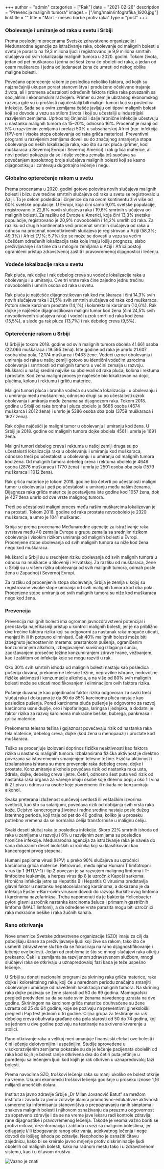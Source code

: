 +++
author = "admin"
categories = ["Rak"]
date = "2021-02-26"
description = "Prevencija malignih tumora"
images = ["/img/main/infografika_1920.jpg"]
linktitle = ""
title = "Mart - mesec borbe protiv raka"
type = "post"
+++

### Obolevanje i umiranje od raka u svetu i Srbiji

Prema poslednjim procenama Svetske zdravstvene organizacije i Međunarodne agencije za istraživanje raka, obolevanje od malignih bolesti u svetu je poraslo na 19,3 miliona ljudi i registrovano je 9,9 miliona smrtnih slučajeva od svih lokalizacija malignih tumora u 2020. godini. Tokom života, jedan od pet muškaraca i jedna od šest žena će oboleti od raka, a jedan od osam muškaraca i jedna od jedanaest žena će umreti od nekog oblika maligne bolesti.  

Povećano opterećenje rakom je posledica nekoliko faktora, od kojih su najznačajniji ukupan porast stanovništva i produženo očekivano trajanje života, ali i promena učestalosti određenih faktora rizika raka povezanih sa socijalnim i ekonomskim razvojem. Primer su zemlje ubrzanog ekonomskog razvoja gde su u prošlosti najučestaliji bili maligni tumori koji su posledica infekcije. Sada se u ovim zemljama češće javljaju oni tipovi malignih bolesti koji se dovode u vezu sa stilom života i koji su učestaliji u industrijski razvijenim zemljama. Uprkos toj činjenici  i dalje  hronične infekcije učestvuju u nastanku malignih tumora sa 15–20%, odnosno 16%. Procenat je manji od 5% u razvijenim zemljama i prelazi 50% u subsaharskoj Africi (npr. infekcija HPV-om i visoka stopa obolevanja od raka grlića materice). Preventivni programi u razvijenim zemljama doveli su do značajnog smanjenja stopa obolevanja od nekih lokalizacija raka, kao što su rak pluća (primer, kod muškaraca u Severnoj Evropi i Severnoj Americi) i rak grlića materice, ali novi podaci pokazuju da se i dalje većina zemalja još suočava sa povećanjem apsolutnog broja slučajeva malignih bolesti koji se kasno dijagnostikuju i zahtevaju dugotrajno lečenje i negu.  

### Globalno opterećenje rakom u svetu

Prema procenama u 2020. godini gotovo polovina novih slučajeva malignih bolesti  i blizu dve trećine smrtnih slučajeva od raka u svetu se registrovalo u Aziji. To je delom posledica i činjenice da na ovom kontinentu živi više od 60% svetske populacije. U Evropi, koja čini samo 9,0% svetske populacije, registrovano je 22,8% novih slučajeva raka i 19,6% smrtnih slučajeva od malignih bolesti. Za razliku od Evrope u Americi, koja čini 13,3% svetske populacije, registrovano je 20,9% novoobolelih i 14,2% umrlih od raka. Za razliku od drugih kontinenata veći procenat smrtnih slučajeva od raka u odnosu na procenat novootkrivenih slučajeva je registrovan u Aziji (58,3%; 49,3%) i Africi (7,1%; 5,7%) što se može se dovesti u vezu sa većim učešćem određenih lokalizacija raka koje imaju lošiju prognozu, slabo preživljavanje i sa time da u mnogim zemljama u Aziji i Africi postoji ograničeni pristup zdravstvenoj zaštiti i pravovremenoj dijagnostici i lečenju.  

### Vodeće lokalizacije raka u svetu

Rak pluća, rak dojke i rak debelog creva su vodeće lokalizacije raka u obolevanju i u umiranju. Ove tri vrste raka čine zajedno jednu trećinu novoobolelih i umrlih osoba od raka u svetu.  

Rak pluća je najčešće dijagnostikovan rak kod muškaraca i čini 14,3% svih novih slučajeva raka i 21,5% svih smrtnih slučajeva od raka kod muškaraca. Potom slede karcinom prostate (14,1%) i kolorektalni karcinom (10,6%). Rak dojke je najčešće dijagnostikovan maligni tumor kod žena (čini 24,5% svih novootkrivenih slučajeva raka) i vodeći uzrok smrti od raka kod žena (15,5%), a slede ga rak pluća (13,7%) i rak debelog creva (9,5%).  

### Opterećenje rakom u Srbiji

U Srbiji je tokom 2018. godine od svih malignih tumora obolela 41.661 osoba (22.066 muškaraca i 19.595 žena). Iste godine od raka je umrlo 21.607 osoba oba pola, 12.174 muškarca i 9433 žene. Vodeći uzroci obolevanja i umiranja od raka u našoj zemlji gotovo su identični vodećim uzrocima obolevanja i smrtnosti od malignih tumora u većini zemalja u razvoju. Muškarci u našoj sredini najviše su obolevali od raka pluća, kolona i rektuma i prostate. Kod žena maligni proces je najčešće bio lokalizovan na dojci, plućima, kolonu i rektumu i grliću materice.  

Maligni tumori pluća i bronha vodeća su vodeća lokalizacija i u obolevanju i u umiranju među muškarcima, odnosno drugi su po učestalosti uzrok obolevanja i  umiranja među ženama sa dijagnozom raka. Tokom 2018. godine u Srbiji od raka bronha i pluća obolelo je 6686 osoba (4674 muškarca i 2012 žena) i umrlo je 5386 osoba oba pola (3759 muškaraca i 1627 žena).  

Rak dojke najčešći je maligni tumor u obolevanju i umiranju kod žena. U Srbiji je 2018. godine od malignih tumora dojke obolela 4561 i umrla je 1691 žena.  

Maligni tumori debelog creva i rektuma u našoj zemlji druga su po učestalosti lokalizacija raka u obolevanju i umiranju kod muškaraca, odnosno treći po učestalosti u obolevanju i u umiranju od malignih tumora kod žena. Od malignih tumora debelog creva i rektuma obolelo je 4646 osoba (2876 muškaraca i 1770 žena) i umrla je 2591 osoba oba pola (1579 muškaraca i 1012 žena).  

Rak grlića materice je tokom 2018. godine bio četvrti po učestalosti maligni tumor u obolevanju i peti po učestalosti u umiranju među našim ženama. Dijagnoza raka grlića materice je postavljena iste godine kod 1057 žena, dok je 427 žena umrlo od ove vrste malignog tumora.  

Treći po učestalosti maligni proces među našim muškarcima lokalizovan je na prostati. Tokom 2018. godine od raka prostate novoobolelo je 2320 muškaraca, a umro je 1041 muškarac.  

Srbija se prema procenama Međunarodne agencije za istraživanje raka svrstava među 40 zemalja Evrope u grupu zemalja sa srednjim rizikom obolevanja i visokim rizikom umiranja od malignih bolesti u Evropi. Procenjene stope obolevanja od svih malignih tumora su niže kod žena nego kod muškaraca.  

Muškarci u Srbiji su u srednjem riziku obolevanja od svih malignih tumora u odnosu na muškarce u Sloveniji i Hrvatskoj. Za razliku od muškaraca, žene u Srbiji su u višem riziku obolevanja od svih malignih tumora, odmah posle žena u Zapadnoj i Severnoj Evropi.  

Za razliku od procenjenih stopa obolevanja, Srbija je zemlja u kojoj su registrovane visoke stope umiranja od svih malignih tumora kod oba pola. Procenjene stope umiranja od svih malignih tumora su niže kod muškaraca nego kod žena.  

### Prevencija

Prevencija malignih bolesti ima ogroman javnozdravstveni potencijal i predstavlja najefikasniji pristup u kontroli malignih bolesti, jer je na približno dve trećine faktora rizika koji su odgovorni za nastanak raka moguće uticati, menjati ih ili ih potpuno eliminisati. Čak 40% malignih bolesti može biti izbegnuto jednostavnim merama: prestankom pušenja, ograničenim konzumiranjem alkohola, izbegavanjem suvišnog izlaganja suncu, zadržavanjem prosečne težine konzumiranjem zdrave hrane, vežbanjem, kao i zaštitom od infekcija koje se mogu razviti u rak.  

Oko 30% svih smrtnih ishoda od malignih bolesti nastaju kao posledica pušenja duvana, prekomerne telesne težine, nepravilne ishrane, nedovoljne fizičke aktivnosti i konzumacije alkohola, a na više od 80% svih malignih bolesti može se uticati modifikovanjem i eliminacijom ovih faktora rizika.  

Pušenje duvana je kao pojedinačni faktor rizika odgovoran za svaki treći slučaj raka i dokazano je da 80 do 85% karcinoma pluća nastaje kao posledica pušenja. Pored karcinoma pluća pušenje je odgovorno za razvoj karcinoma usne duplje, oro i hipofaringsa, laringsa i jednjaka, a dodatni je faktor rizika za razvoj karcinoma mokraćne bešike, bubrega, pankreasa i grlića materice.  

Prekomerna telesna težina i gojaznost povećavaju rizik od nastanka raka tela materice, debelog creva, dojke (kod žena u menopauzi) i prostate kod muškaraca.  

Teško se procenjuje izolovani doprinos fizičke neaktivnosti kao faktora rizika u nastanku malignih tumora. Izbalansirana fizička aktivnost je direktno povezana sa istovremenim smanjenjem telesne težine. Fizička aktivnost i izbalansirana ishrana su mere prevencije raka debelog creva, dojke i prostate. Konzumiranje alkohola povećava rizik od nastanka raka usta, ždrela, dojke, debelog creva i jetre. Četiri, odnosno šest puta veći rizik od nastanka raka organa za varenje imaju osobe koje dnevno popiju oko 1 l vina ili 2 l piva u odnosu na osobe koje povremeno ili nikada ne konzumiraju alkohol.  

Svaka preterana izloženost sunčevoj svetlosti ili veštačkim izvorima svetlosti, kao što su solarijumi, povećava rizik od dobijanja svih vrsta raka kože. Dejstvo kancerogena životne i radne sredine nastaje posle dužeg latentnog perioda, koji traje od pet do 40 godina, koliko je u proseku potrebno vremena da se normalna ćelija transformiše u malignu ćeliju.  

Svaki deseti slučaj raka je posledica infekcije. Skoro 22% smrtnih ishoda od raka u zemljama u razvoju i 6% u razvijenim zemljama su posledica hronične infekcije. Međunarodna agencija za istraživanje raka je navela do sada dokazanih deset bioloških uzročnika koji su klasifikovani kao kancerogeni prvog stepena.  

Humani papiloma virusi (HPV) u preko 90% slučajeva su uzročnici karcinoma grlića materice. Retrovirusi, među njima Humani T limfotropni virus tip 1 (HTLV-1) i tip 2 povezan je sa razvojem malignog limfoma i T-limfocitne leukemije, a herpes virus tip 8 je uzročnik Kapoši sarkoma. Hronična infekcija jetre sa Hepatitis B i Hepatitis C virusima predstavlja glavni faktor u nastanku hepatocelularnog karcinoma, a dokazano je da infekcija Epstein-Barr-ovim virusom dovodi do razvoja  Burkitt-ovog limfoma i karcinoma nazofarinksa. Treba napomenuti  da je bakterija Helicobacter pylori glavni uzročnik nastanka karcinoma želuca i primarnih gastričnih limfoma (MALT limfomi), a da određene vrste parazita mogu biti uzročnici raka mokraćne bešike i raka žučnih kanala.  

### Rano otkrivanje

Nove smernice Svetske zdravstvene organizacije (SZO) imaju za cilj da poboljšaju šanse za preživljavanje ljudi koji žive sa rakom, tako što će usmeriti zdravstvene službe da se fokusiraju na rano dijagnostifikovanje i lečenje ove bolesti. Jedan od problema je što se mnogi slučajevi raka otkriju prekasno. Čak i u zemljama sa razvijenom zdravstvenom službom, mnogi slučajevi raka se otkrivaju u uznapredovaloj fazi kada je teže uspešno lečenje.  

U Srbiji su doneti nacionalni programi za skrining raka grlića materice, raka dojke i kolorektalnog raka, koji će u narednom periodu značajno smanjiti obolevanje i umiranje od navedenih lokalizacija malignih tumora. Na skrining raka dojke pozivaju se žene starosti od 50 do 69 godina. Mamografski pregledi predviđeni su da se rade svim ženama navedenog uzrasta na dve godine. Skriningom na karcinom grlića materice obuhvaćene su žene uzrasta od 25 do 64 godine, koje se pozivaju na preventivni ginekološki pregled i Pap test jednom u tri godine. Ciljna grupa za testiranje na rak debelog creva obuhvata građane oba pola starosti od 50 do 74 godina, koji se jednom u dve godine pozivaju na testiranje na skriveno krvarenje u stolici.  

Rano otkrivanje raka u velikoj meri umanjuje finansijski efekat ove bolesti i čini lečenje delotvornijim i uspešnijim. Studije sprovedene u visokorazvijenim zemljama pokazale su da je lečenje pacijenata obolelih od raka kod kojih je bolest ranije otkrivena dva do četiri puta jeftinije u poređenju sa lečenjem ljudi kod kojih je rak otkriven u uznapredovaloj fazi bolesti.  

Prema navodima SZO, troškovi lečenja raka su manji ukoliko se bolest otkrije na vreme. Ukupni ekonomski troškovi lečenja  godišnje u proseku iznose 1,16 milijardi američkih dolara.  

Institut za javno zdravlje Srbije „Dr Milan Jovanović Batut” sa mrežom instituta i zavoda za javno zdravlje planira promotivno-edukativne aktivnosti usmerene ka informisanju stanovništva o prepoznavanju ranih simptoma i znakova malignih bolesti i njihovom osnaživanju da preuzmu odgovornost za sopstveno zdravlje i da se na vreme jave lekaru radi kontrole zdravlja, rane dijagnostike i pravovremenog lečenja. Takođe je veoma važno boriti se protivi mitova, dezinformacija i zabluda u vezi sa malignim bolestima, jer odlaganje i/ili izbegavanje ranog otkrivanja, adekvatnog lečenja i nege dovodi do lošijeg ishoda po zdravlje. Neophodno je osnažiti čitavu zajednicu, kako bi se kreiralo javno mnjenje protiv diskriminacije ljudi obolelih od malignih bolesti, kako na radnom mestu tako i u zdravstvenom sistemu, kao i u čitavom društvu.  

![Vazno je znati](/img/main/infografika_800.jpg "Vazno je znati")  
